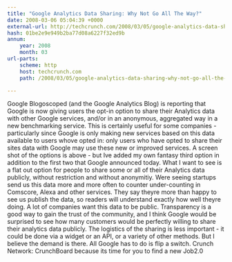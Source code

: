 ```yaml
---
title: "Google Analytics Data Sharing: Why Not Go All The Way?"
date: 2008-03-06 05:04:39 +0000
external-url: http://techcrunch.com/2008/03/05/google-analytics-data-sharing-why-not-go-all-the-way/
hash: 01be2e9e949b2ba77d08a6227f32ed9b
annum:
    year: 2008
    month: 03
url-parts:
    scheme: http
    host: techcrunch.com
    path: /2008/03/05/google-analytics-data-sharing-why-not-go-all-the-way/

---
```


Google Blogoscoped (and the Google Analytics Blog) is reporting that Google is now giving users the opt-in option to share their Analytics data with other Google services, and/or in an anonymous, aggregated way in a new benchmarking service.   This is certainly useful for some companies - particularly since Google is only making new services based on this data available to users whove opted in: only users who have opted to share their sites data with Google may use these new or improved services.  A screen shot of the options is above - but Ive added my own fantasy third option in addition to the first two that Google announced today.  What I want to see is a flat out option for people to share some or all of their Analytics data publicly, without restriction and without anonymitiy. Were seeing startups send us this data more and more often to counter under-counting in Comscore, Alexa and other services. They say theyre more than happy to see us publish the data, so readers will understand exactly how well theyre doing. A lot of companies want this data to be public.  Transparency is a good way to gain the trust of the community, and I think Google would be surprised to see how many customers would be perfectly willing to share their analytics data publicly. The logistics of the sharing is less important - it could be done via a widget or an API, or a variety of other methods. But I believe the demand is there. All Google has to do is flip a switch. Crunch Network:  CrunchBoard because its time for you to find a new Job2.0
